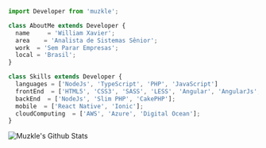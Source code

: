 ```js
import Developer from 'muzkle';

class AboutMe extends Developer {
  name     = 'William Xavier';
  area    = 'Analista de Sistemas Sênior';
  work  = 'Sem Parar Empresas';
  local = 'Brasil';
}

class Skills extends Developer {
  languages = ['NodeJs', 'TypeScript', 'PHP', 'JavaScript']
  frontEnd  = ['HTML5', 'CSS3', 'SASS', 'LESS', 'Angular', 'AngularJs', 'React', 'Vue'];
  backEnd  = ['NodeJs', 'Slim PHP', 'CakePHP'];
  mobile  = ['React Native', 'Ionic'];
  cloudComputing  = ['AWS', 'Azure', 'Digital Ocean'];
}
```

![Muzkle's Github Stats](https://github-readme-stats.vercel.app/api?username=muzkle&theme=react)
